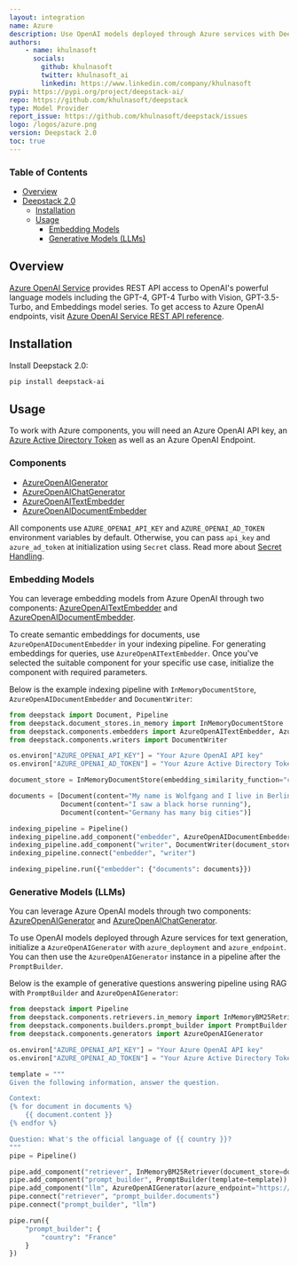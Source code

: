 ```yaml
---
layout: integration
name: Azure
description: Use OpenAI models deployed through Azure services with Deepstack
authors:
    - name: khulnasoft
      socials:
        github: khulnasoft
        twitter: khulnasoft_ai
        linkedin: https://www.linkedin.com/company/khulnasoft
pypi: https://pypi.org/project/deepstack-ai/
repo: https://github.com/khulnasoft/deepstack
type: Model Provider
report_issue: https://github.com/khulnasoft/deepstack/issues
logo: /logos/azure.png
version: Deepstack 2.0
toc: true
---
```


### Table of Contents

- [Overview](#overview)
- [Deepstack 2.0](#deepstack-20)
  - [Installation](#installation)
  - [Usage](#usage)
    - [Embedding Models](#embedding-models)
    - [Generative Models (LLMs)](#generative-models-llms)

## Overview

[Azure OpenAI Service](https://learn.microsoft.com/en-us/azure/ai-services/openai/overview) provides REST API access to OpenAI's powerful language models including the GPT-4, GPT-4 Turbo with Vision, GPT-3.5-Turbo, and Embeddings model series. To get access to Azure OpenAI endpoints, visit [Azure OpenAI Service REST API reference](https://learn.microsoft.com/en-us/azure/ai-services/openai/reference).

## Installation

Install Deepstack 2.0:

```bash
pip install deepstack-ai
```

## Usage

To work with Azure components, you will need an Azure OpenAI API key, an [Azure Active Directory Token](https://www.microsoft.com/en-us/security/business/identity-access/microsoft-entra-id) as well as an Azure OpenAI Endpoint.

### Components

- [AzureOpenAIGenerator](https://docs.deepstack.khulnasoft.com/docs/azureopenaigenerator)
- [AzureOpenAIChatGenerator](https://docs.deepstack.khulnasoft.com/docs/azureopenaichatgenerator)
- [AzureOpenAITextEmbedder](https://docs.deepstack.khulnasoft.com/docs/azureopenaitextembedder)
- [AzureOpenAIDocumentEmbedder](https://docs.deepstack.khulnasoft.com/docs/azureopenaidocumentembedder)

All components use `AZURE_OPENAI_API_KEY` and `AZURE_OPENAI_AD_TOKEN` environment variables by default. Otherwise, you can pass `api_key` and `azure_ad_token` at initialization using `Secret` class. Read more about [Secret Handling](https://docs.deepstack.khulnasoft.com/docs/secret-management#structured-secret-handling).

### Embedding Models

You can leverage embedding models from Azure OpenAI through two components: [AzureOpenAITextEmbedder](https://docs.deepstack.khulnasoft.com/docs/azureopenaitextembedder) and [AzureOpenAIDocumentEmbedder](https://docs.deepstack.khulnasoft.com/docs/azureopenaidocumentembedder).

To create semantic embeddings for documents, use `AzureOpenAIDocumentEmbedder` in your indexing pipeline. For generating embeddings for queries, use `AzureOpenAITextEmbedder`. Once you've selected the suitable component for your specific use case, initialize the component with required parameters.

Below is the example indexing pipeline with `InMemoryDocumentStore`, `AzureOpenAIDocumentEmbedder` and  `DocumentWriter`:

```python
from deepstack import Document, Pipeline
from deepstack.document_stores.in_memory import InMemoryDocumentStore
from deepstack.components.embedders import AzureOpenAITextEmbedder, AzureOpenAIDocumentEmbedder
from deepstack.components.writers import DocumentWriter

os.environ["AZURE_OPENAI_API_KEY"] = "Your Azure OpenAI API key"
os.environ["AZURE_OPENAI_AD_TOKEN"] = "Your Azure Active Directory Token"

document_store = InMemoryDocumentStore(embedding_similarity_function="cosine")

documents = [Document(content="My name is Wolfgang and I live in Berlin"),
             Document(content="I saw a black horse running"),
             Document(content="Germany has many big cities")]

indexing_pipeline = Pipeline()
indexing_pipeline.add_component("embedder", AzureOpenAIDocumentEmbedder(azure_endpoint="https://example-resource.azure.openai.com/", azure_deployment="text-embedding-ada-002"))
indexing_pipeline.add_component("writer", DocumentWriter(document_store=document_store))
indexing_pipeline.connect("embedder", "writer")

indexing_pipeline.run({"embedder": {"documents": documents}})
```

### Generative Models (LLMs)

You can leverage Azure OpenAI models through two components: [AzureOpenAIGenerator](https://docs.deepstack.khulnasoft.com/docs/azureopenaigenerator) and [AzureOpenAIChatGenerator](https://docs.deepstack.khulnasoft.com/docs/azureopenaichatgenerator).

To use OpenAI models deployed through Azure services for text generation, initialize a `AzureOpenAIGenerator` with `azure_deployment` and `azure_endpoint`. You can then use the `AzureOpenAIGenerator` instance in a pipeline after the `PromptBuilder`.  

Below is the example of generative questions answering pipeline using RAG with `PromptBuilder` and  `AzureOpenAIGenerator`:

```python
from deepstack import Pipeline
from deepstack.components.retrievers.in_memory import InMemoryBM25Retriever
from deepstack.components.builders.prompt_builder import PromptBuilder
from deepstack.components.generators import AzureOpenAIGenerator

os.environ["AZURE_OPENAI_API_KEY"] = "Your Azure OpenAI API key"
os.environ["AZURE_OPENAI_AD_TOKEN"] = "Your Azure Active Directory Token"

template = """
Given the following information, answer the question.

Context: 
{% for document in documents %}
    {{ document.content }}
{% endfor %}

Question: What's the official language of {{ country }}?
"""
pipe = Pipeline()

pipe.add_component("retriever", InMemoryBM25Retriever(document_store=document_store))
pipe.add_component("prompt_builder", PromptBuilder(template=template))
pipe.add_component("llm", AzureOpenAIGenerator(azure_endpoint="https://example-resource.azure.openai.com/", azure_deployment="gpt-35-turbo"))
pipe.connect("retriever", "prompt_builder.documents")
pipe.connect("prompt_builder", "llm")

pipe.run({
    "prompt_builder": {
        "country": "France"
    }
})   



